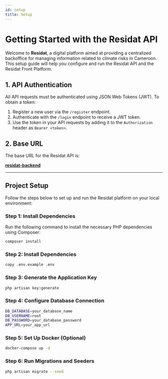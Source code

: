 ```yaml
---
id: setup
title: Setup
---
```


# Getting Started with the Residat API

Welcome to **Residat**, a digital platform aimed at providing a centralized backoffice for managing information related to climate risks in Cameroon. This setup guide will help you configure and run the Residat API and the Residat Front Platform.

## 1. API Authentication

All API requests must be authenticated using JSON Web Tokens (JWT). To obtain a token:

1. Register a new user via the `/register` endpoint.
2. Authenticate with the `/login` endpoint to receive a JWT token.
3. Use the token in your API requests by adding it to the `Authorization` header as `Bearer <token>`.

## 2. Base URL

The base URL for the Residat API is:

<a target="_blank" href="https://github.com/Map-Rank/residat-back-end"> **residat-backend** </a>

---

## Project Setup

Follow the steps below to set up and run the Residat platform on your local environment:

### Step 1: Install Dependencies

Run the following command to install the necessary PHP dependencies using Composer:

```sh
composer install
```

### Step 2: Install Dependencies

```sh
copy .env.example .env
```

### Step 3: Generate the Application Key

```sh
php artisan key:generate
```

### Step 4: Configure Database Connection

```sh
DB_DATABASE=your_database_name
DB_USERNAME=root
DB_PASSWORD=your_database_password
APP_URL=your_app_url
```

### Step 5: Set Up Docker (Optional)

```sh
docker-compose up -d
```
### Step 6: Run Migrations and Seeders

```sh
php artisan migrate --seed